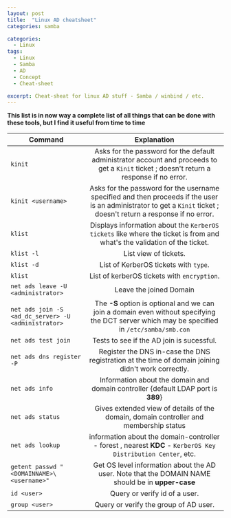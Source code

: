```yaml
---
layout: post
title:  "Linux AD cheatsheet"
categories: samba

categories:
  - Linux
tags:
  - Linux
  - Samba
  - AD
  - Concept
  - Cheat-sheet

excerpt: Cheat-sheat for linux AD stuff - Samba / winbind / etc.
---
```


**This list is in now way a complete list of all things that can be done with these tools, but I find it useful from time to time**



| Command        | Explanation  |
| ------------- |:-------------:|
| `kinit`      | Asks for the password for the default administrator account and proceeds to get a `Kinit` ticket ; doesn't return a response if no error. |
| `kinit <username>`      | Asks for the password for the username specified and then  proceeds if the user is an administrator to get a `Kinit` ticket ; doesn't return a response if no error. |
| `klist`      | Displays information about the `KerberOS tickets` like where the ticket is from and what's the validation of the ticket. |
| `klist -l`      |  List view of tickets. |
| `klist -d `      | List of KerberOS tickets with `type`.  |
| `klist`      |  List of kerberOS tickets with `encryption`. |
| `net ads leave -U <administrator>`      | Leave the joined Domain |
| `net ads join -S <ad_dc_server> -U <administrator>`      |  The **-S** option is optional and we can join a domain even without specifying the DCT server which may be specified in `/etc/samba/smb.con` |
| `net ads test join`      | Tests to see if the AD join is sucessful. |
| `net ads dns register -P`      | Register the DNS in-case the DNS registration at the time of domain joining didn't work correctly. |
| `net ads info`      | Information about the domain and domain controller {default LDAP port is **389**} |
| `net ads status`      | Gives extended view of details of the domain, domain controller and membership status |
| `net ads lookup`      | information about the domain-controller - forest , nearest **KDC** - `KerberOS Key Distribution Center`, etc. |
| `getent passwd "<DOMAINNAME>\<username>"`      | Get OS level information about the AD user. Note that the DOMAIN NAME should be in **upper-case**  |
| `id <user>`      | Query or verify id of a user.  |
| `group <user>`      | Query or verify the group of AD user.  |
